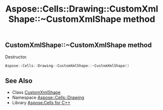 ﻿---
title: Aspose::Cells::Drawing::CustomXmlShape::~CustomXmlShape method
linktitle: ~CustomXmlShape
second_title: Aspose.Cells for C++ API Reference
description: 'Aspose::Cells::Drawing::CustomXmlShape::~CustomXmlShape method. Destructor in C++.'
type: docs
weight: 200
url: /cpp/aspose.cells.drawing/customxmlshape/~customxmlshape/
---
## CustomXmlShape::~CustomXmlShape method


Destructor.

```cpp
Aspose::Cells::Drawing::CustomXmlShape::~CustomXmlShape()
```

## See Also

* Class [CustomXmlShape](../)
* Namespace [Aspose::Cells::Drawing](../../)
* Library [Aspose.Cells for C++](../../../)
